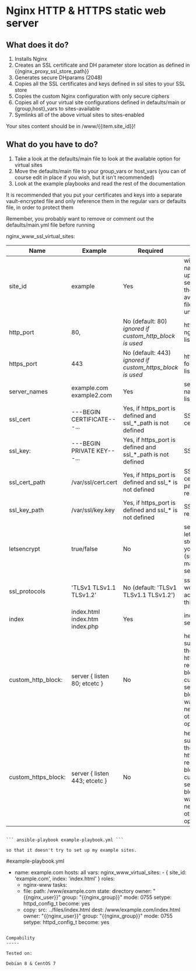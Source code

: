 # Nginx HTTP & HTTPS static web server

## What does it do?

1. Installs Nginx
2. Creates an SSL certificate and DH parameter store location as defined in {{nginx_proxy_ssl_store_path}}
3. Generates secure DHparams (2048)
4. Copies all the SSL certificates and keys defined in ssl sites to your SSL store
5. Copies the custom Nginx configuration with only secure ciphers
6. Copies all of your virtual site configurations defined in defaults/main or {group,host}_vars to sites-available
7. Symlinks all of the above virtual sites to sites-enabled

Your sites content should be in /www/{{item.site_id}}!

## What do you have to do?

1. Take a look at the defaults/main file to look at the available option for virtual sites
2. Move the defaults/main file to your group_vars or host_vars (you can of course edit in place if you wish, but it isn't recommended)
3. Look at the example playbooks and read the rest of the documentation

It is recommended that you put your certificates and keys into a separate vault-encrypted file and only reference them in the regular vars or defaults file, in order to protect them

Remember, you probably want to remove or comment out the defaults/main.yml file before running 


nginx_www_ssl_virtual_sites:

Name | Example | Required | Use
--- | --- | --- | ---
site_id | example | Yes | will be the name for upstream server and the sites-available file, must be unique
http_port | 80, | No (default: 80) *ignored if custom_http_block is used* | http port for nginx to listen to
https_port | 443 | No (default: 443) *ignored if custom_https_block is used* | https port for nginx to listen to
server_names | example.com example2.com | Yes | server names to listen for
ssl_cert | ---BEGIN CERTIFICATE---... | Yes, if https_port is defined and ssl_*_path is not defined | SSL certificate
ssl_key: | ---BEGIN PRIVATE KEY---... | Yes, if https_port is defined and ssl_*_path is not defined | SSL key
ssl_cert_path | /var/ssl/cert.cert | Yes, if https_port is defined and ssl_* is not defined| SSL certificate path on remote sys
ssl_key_path | /var/ssl/key.key | Yes, if https_port is defined and ssl_* is not defined| SSL key on remote sys
letsencrypt | true/false | No | sets up letsencrypt store for your server (site_id must match servername)
ssl_protocols | 'TLSv1 TLSv1.1 TLSv1.2' | No (default: 'TLSv1 TLSv1.1 TLSv1.2') | ssl protocols we should accept for this site 
index | index.html index.htm index.php | Yes | index to serve
custom_http_block: | server { listen 80; etcetc } | No | here we can substitute the standard http->https redirect block with a custom server {} block if we want, will negate all other HTTP options
custom_https_block: | server { listen 443; etcetc } | No | here we can substitute the standard http->https redirect block with a custom server {} block if we want, will negate all other HTTP options
```

``` ansible-playbook example-playbook.yml ```

so that it doesn't try to set up my example sites.

```
#example-playbook.yml
- name: example.com
  hosts: all
  vars:
    nginx_www_virtual_sites: 
      - { site_id: 'example.com', index: 'index.html' }
  roles:
    - nginx-www
  tasks:
    - file: 
        path: /www/example.com 
        state: directory
        owner: "{{nginx_user}}"
        group: "{{nginx_group}}"
        mode: 0755
        setype: httpd_config_t
      become: yes
    - copy:
        src: ../files/index.html
        dest: /www/example.com/index.html
        owner: "{{nginx_user}}"
        group: "{{nginx_group}}"
        mode: 0755
        setype: httpd_config_t
      become: yes
```

Compability
-----

Tested on:

Debian 8 & CentOS 7
